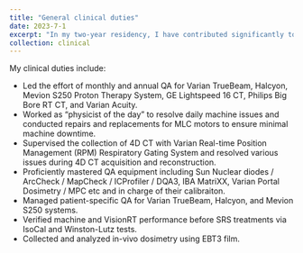 ```yaml
---
title: "General clinical duties"
date: 2023-7-1
excerpt: "In my two-year residency, I have contributed significantly to the clinic. As a resident, I shoulder a wide range of responsibilities. *Please click the title for a comprehensive introduction of my clinical duties.*"
collection: clinical
---
```


My clinical duties include:
- Led the effort of monthly and annual QA for Varian TrueBeam, Halcyon, Mevion S250 Proton Therapy System, GE Lightspeed 16 CT, Philips Big Bore RT CT, and Varian Acuity.
- Worked as “physicist of the day” to resolve daily machine issues and conducted repairs and replacements for MLC motors to ensure minimal machine downtime.
- Supervised the collection of 4D CT with Varian Real-time Position Management (RPM) Respiratory Gating System and resolved various issues during 4D CT acquisition and reconstruction.
- Proficiently mastered QA equipment including Sun Nuclear diodes / ArcCheck / MapCheck / ICProfiler / DQA3, IBA MatriXX, Varian Portal Dosimetry / MPC etc and in charge of their calibraiton.
- Managed patient-specific QA for Varian TrueBeam, Halcyon, and Mevion S250 systems.
- Verified machine and VisionRT performance before SRS treatments via IsoCal and Winston-Lutz tests.
- Collected and analyzed in-vivo dosimetry using EBT3 film.